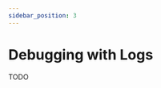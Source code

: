 ```yaml
---
sidebar_position: 3
---
```


# Debugging with Logs

<!-- How to log using `log!` -->

<!-- Where the logs show up through the CLI -->

<!-- Where logs can be seen on the explorer -->

TODO